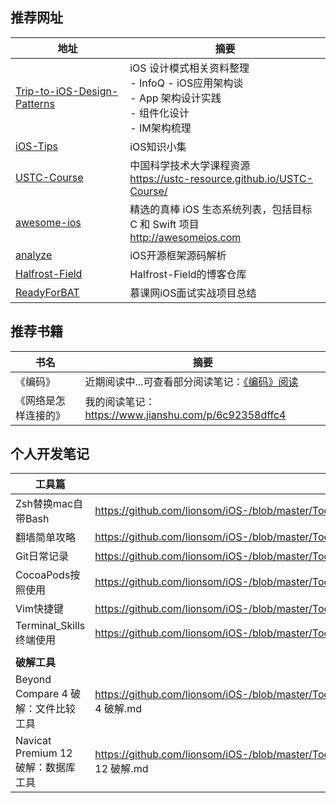 ## 推荐网址

| 地址                                                         | 摘要                                                         |
| ------------------------------------------------------------ | ------------------------------------------------------------ |
| [Trip-to-iOS-Design-Patterns](https://github.com/skyming/Trip-to-iOS-Design-Patterns) | iOS 设计模式相关资料整理<br>- InfoQ - iOS应用架构谈 <br>- App 架构设计实践<br/>- 组件化设计<br/>- IM架构梳理 |
| [iOS-Tips](https://github.com/awesome-tips/iOS-Tips)         | iOS知识小集                                                  |
| [USTC-Course](https://github.com/USTC-Resource/USTC-Course)  | 中国科学技术大学课程资源<br>https://ustc-resource.github.io/USTC-Course/ |
| [awesome-ios](https://github.com/vsouza/awesome-ios#how-to-use) | 精选的真棒 iOS 生态系统列表，包括目标 C 和 Swift 项目<br>http://awesomeios.com |
| [analyze](https://github.com/draveness/analyze)              | iOS开源框架源码解析                                          |
| [Halfrost-Field](https://github.com/halfrost/Halfrost-Field) | Halfrost-Field的博客仓库                                     |
| [ReadyForBAT](https://github.com/MisterBooo/ReadyForBAT)     | 慕课网iOS面试实战项目总结                                    |



## 推荐书籍

| 书名                 | 摘要                                                         |
| -------------------- | ------------------------------------------------------------ |
| 《编码》             | 近期阅读中...可查看部分阅读笔记：[《编码》阅读](https://github.com/lionsom/iOS-/blob/master/Reading/《编码》阅读.md) |
| 《网络是怎样连接的》 | 我的阅读笔记：https://www.jianshu.com/p/6c92358dffc4         |



## 个人开发笔记

| 工具篇                              |                                                              |
| ----------------------------------- | ------------------------------------------------------------ |
| Zsh替换mac自带Bash                  | https://github.com/lionsom/iOS-/blob/master/Tools/Zsh.md     |
| 翻墙简单攻略                        | https://github.com/lionsom/iOS-/blob/master/Tools/OverTheWall.md |
| Git日常记录                         | https://github.com/lionsom/iOS-/blob/master/Tools/Git指令.md |
| CocoaPods按照使用                   | https://github.com/lionsom/iOS-/blob/master/Tools/CocoaPods.md |
| Vim快捷键                           | https://github.com/lionsom/iOS-/blob/master/Tools/Vim快捷键.md |
| Terminal_Skills终端使用             | https://github.com/lionsom/iOS-/blob/master/Tools/Terminal_Skills.md |
|                                     |                                                              |
| **破解工具**                        |                                                              |
| Beyond Compare 4 破解：文件比较工具 | https://github.com/lionsom/iOS-/blob/master/Tools/Beyond Compare 4 破解.md |
| Navicat Premium 12 破解：数据库工具 | https://github.com/lionsom/iOS-/blob/master/Tools/Navicat Premium 12 破解.md |























